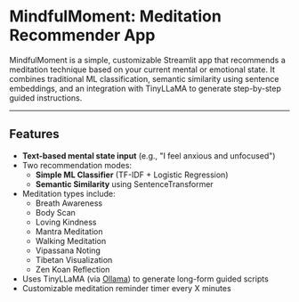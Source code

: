 # MindfulMoment: Meditation Recommender App

MindfulMoment is a simple, customizable Streamlit app that recommends a meditation technique based on your current mental or emotional state. It combines traditional ML classification, semantic similarity using sentence embeddings, and an integration with TinyLLaMA to generate step-by-step guided instructions.

---

## Features

- **Text-based mental state input** (e.g., "I feel anxious and unfocused")
- Two recommendation modes:
  - **Simple ML Classifier** (TF-IDF + Logistic Regression)
  - **Semantic Similarity** using SentenceTransformer
- Meditation types include:
  - Breath Awareness  
  - Body Scan  
  - Loving Kindness  
  - Mantra Meditation  
  - Walking Meditation  
  - Vipassana Noting  
  - Tibetan Visualization  
  - Zen Koan Reflection
- Uses TinyLLaMA (via [Ollama](https://ollama.ai)) to generate long-form guided scripts
- Customizable meditation reminder timer every X minutes


